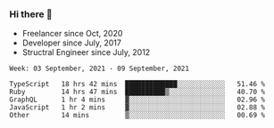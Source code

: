 ### Hi there 👋

- Freelancer since Oct, 2020
- Developer since July, 2017
- Structral Engineer since July, 2012

<!--START_SECTION:waka-->
```text
Week: 03 September, 2021 - 09 September, 2021

TypeScript   18 hrs 42 mins  █████████████░░░░░░░░░░░░   51.46 % 
Ruby         14 hrs 47 mins  ██████████▒░░░░░░░░░░░░░░   40.70 % 
GraphQL      1 hr 4 mins     ▓░░░░░░░░░░░░░░░░░░░░░░░░   02.96 % 
JavaScript   1 hr 2 mins     ▓░░░░░░░░░░░░░░░░░░░░░░░░   02.88 % 
Other        14 mins         ▒░░░░░░░░░░░░░░░░░░░░░░░░   00.69 % 
```
<!--END_SECTION:waka-->
